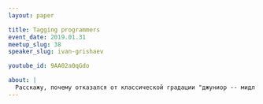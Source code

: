 ```yaml
---
layout: paper

title: Tagging programmers
event_date: 2019.01.31
meetup_slug: 38
speaker_slug: ivan-grishaev

youtube_id: 9AA02a0qGdo

about: |
  Расскажу, почему отказался от классической градации "джуниор -- мидл -- сениор" при оценке навыков. Какие теги мысленно назначаю программистам. Какие ментальные проблемы случаются с разработчиками и как их решать. И как все это соотносится с возрастом.
---
```

